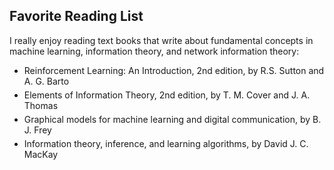 ## Favorite Reading List

<p> I really enjoy reading text books that write about fundamental concepts in machine learning, information theory, and network information theory: </p>

<ul style="margin:0 0 5px;">
<li><a><autocolor>
Reinforcement Learning: An Introduction, 2nd edition, by R.S. Sutton and A. G. Barto
</autocolor></a></li>
</ul>

<ul style="margin:0 0 5px;">
<li><a><autocolor>
Elements of Information Theory, 2nd edition, by T. M. Cover and J. A. Thomas
</autocolor></a></li>
</ul>

<ul style="margin:0 0 5px;">
<li><a><autocolor>
Graphical models for machine learning and digital communication, by B. J. Frey
</autocolor></a></li>
</ul>

<ul style="margin:0 0 5px;">
<li><a><autocolor>
Information theory, inference, and learning algorithms, by David J. C. MacKay
</autocolor></a></li>
</ul>
